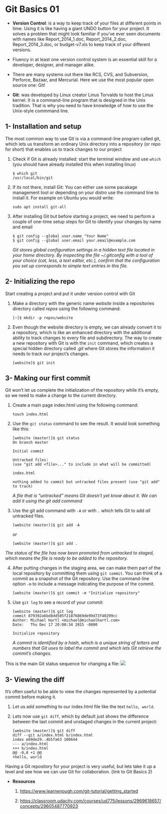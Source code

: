# Git Basics 01

* **Version Control**: is a way to keep track of your files at different points in time. Using it is like having a giant UNDO button for your project. It solves a problem that might look familiar if you’ve ever seen documents with names like Report_2014_1.doc, Report_2014_2.doc, Report_2014_3.doc, or budget-v7.xls to keep track of your different versions. 

* Fluency in at least one version control system is an essential skill for a developer, designer, and manager alike.
 
* There are many systems out there like RCS, CVS, and Subversion, Perforce, Bazaar, and Mercurial. Here we use the most popular open source one: Git!

* **Git**: was developed by Linux creator Linus Torvalds to host the Linux kernel. It is a command-line program that is designed in the Unix tradition. That is why you need to have knowledge of how to use the Unix-style commmand line.

## 1- **Installation and setup**

The most common way to use Git is via a command-line program called git, which lets us transform an ordinary Unix directory into a repository (or repo for short) that enables us to track changes to our project

1. Check if Git is already installed: start the terminal window and use `which` (you should have already installed this when installing linux)

    ```
    $ which git
    /usr/local/bin/git
    ```
2. If its not there, install Git: You can either use some pacakage management tool or depending on your distro use the command line to install it. For example on Ubuntu you would write:

    ```
    sudo apt install git-all
    ```
3. After installing Git but before starting a project, we need to perform a couple of one-time setup steps for Git to identify your changes by name and email

    ```
    $ git config --global user.name "Your Name"
    $ git config --global user.email your.email@example.com
    ```
    *Git stores global configuration settings in a hidden text file located in your home directory. By inspecting the file ~/.gitconfig with a tool of your choice (cat, less, a text editor, etc.), confirm that the configuration you set up corresponds to simple text entries in this file.* 

## 2- **Initializing the repo**

Start creating a project and put it under version control with Git

1. Make a directory with the generic name *website* inside a repositories directory called *repos* using the following command:

    ```
    [~]$ mkdir -p repos/website
    ```
2. Even though the website directory is empty, we can already convert it to a repository, which is like an enhanced directory with the additional ability to track changes to every file and subdirectory. The way to create a new repository with Git is with the `init` command, which creates a special hidden directory called *.git* where Git stores the information it needs to track our project’s changes.

    ```
    [website]$ git init
    ```

## 3- **Making our first commit**
Git won’t let us complete the initialization of the repository while it’s empty, so we need to make a change to the current directory.

1. Create a main page index.html using the following command:

    ```
    touch index.html
    ```

2. Use the `git status` command to see the result. It would look something like this:

    ```
    [website (master)]$ git status
    On branch master

    Initial commit

    Untracked files:
    (use "git add <file>..." to include in what will be committed)

    index.html

    nothing added to commit but untracked files present (use "git add" to track)
    ```

    *A file that is “untracked” means Git doesn’t yet know about it. We can add it using the git add command*

3. Use the git add command with `-A`  or with `.` which tells Git to add *all* untracked files.

    ```
    [website (master)]$ git add -A
    ```
      *or*
    
    ```
    [website (master)]$ git add .
    ```
  *The status of the file has now been promoted from untracked to staged, which means the file is ready to be added to the repository.*

4. After putting changes in the staging area, we can make them part of the local repository by committing them using `git commit`. You can think of a commit as a snapshot of the Git repository. Use the command-line option `-m` to include a message indicating the purpose of the commit. 

    ```
    [website (master)]$ git commit -m "Initialize repository"
    ```
5.  Use `git log` to see a record of your commit:

    ```
    [website (master)]$ git log
    commit 879392a6bd8dd505f21876869de99d73f40299cc
    Author: Michael Hartl <michael@michaelhartl.com>
    Date:   Thu Dec 17 20:00:34 2015 -0800

    Initialize repository
    ```
    *A commit is identified by a hash, which is a unique string of letters and numbers that Git uses to label the commit and which lets Git retrieve the commit’s changes.*

This is the main Git status sequence for changing a file:
![](git_status_sequence.png)

## 3- **Viewing the diff**
It’s often useful to be able to view the changes represented by a potential commit before making it. 

1. Let us add something to our index.html file like the text `hello, world`.

2. Lets now use `git diff`, which by default just shows the difference between the last commit and unstaged changes in the current project:

    ```
    [website (master)]$ git diff
    diff --git a/index.html b/index.html
    index e69de29..4b5fa63 100644
    --- a/index.html
    +++ b/index.html
    @@ -0,0 +1 @@
    +hello, world
    ```

Having a Git repository for your project is very useful, but lets take it up a level and see how we can use Git for collaboration. (link to Git Basics 2)

* **Resources**

    1. https://www.learnenough.com/git-tutorial/getting_started

    2.  https://classroom.udacity.com/courses/ud775/lessons/2969618657/concepts/29605487770923



